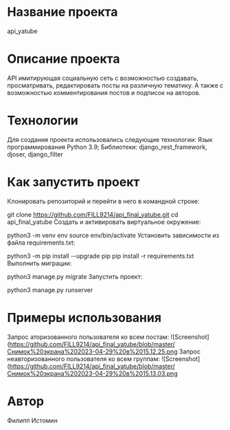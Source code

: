 # Название проекта
api_yatube

# Описание проекта
API имитирующая социальную сеть с возможностью создавать, просматривать, редактировать посты на различную тематику. А также с возможностью комментирования постов и подписок на авторов.

# Технологии
Для создания проекта использовались следующие технологии:
    Язык программирования Python 3.9;
    Библиотеки: django_rest_framework, djoser, django_filter

# Как запустить проект

Клонировать репозиторий и перейти в него в командной строке:

git clone https://github.com/FILL9214/api_final_yatube.git
cd api_final_yatube
Cоздать и активировать виртуальное окружение:

python3 -m venv env
source env/bin/activate
Установить зависимости из файла requirements.txt:

python3 -m pip install --upgrade pip
pip install -r requirements.txt
Выполнить миграции:

python3 manage.py migrate
Запустить проект:

python3 manage.py runserver

# Примеры использования
Запрос аторизованного пользователя ко всем постам:
![Screenshot](https://github.com/FILL9214/api_final_yatube/blob/master/Снимок%20экрана%202023-04-29%20в%2015.12.25.png
Запрос неавторизованного пользователя ко всем группам:
![Screenshot](https://github.com/FILL9214/api_final_yatube/blob/master/Снимок%20экрана%202023-04-29%20в%2015.13.03.png

# Автор
Филипп Истомин
